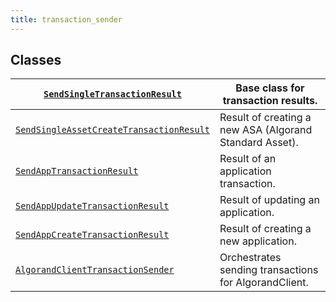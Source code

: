 ```yaml
---
title: transaction_sender
---
```

## Classes

| [`SendSingleTransactionResult`](/reference/algokit-utils-py/api/transactions/transaction_sender/sendsingletransactionresult/#algokit_utils.transactions.transaction_sender.SendSingleTransactionResult)                                  | Base class for transaction results.                     |
|----------------------------------------------------------------------------------------------------------------------------------------------------------------------------|---------------------------------------------------------|
| [`SendSingleAssetCreateTransactionResult`](/reference/algokit-utils-py/api/transactions/transaction_sender/sendsingleassetcreatetransactionresult/#algokit_utils.transactions.transaction_sender.SendSingleAssetCreateTransactionResult) | Result of creating a new ASA (Algorand Standard Asset). |
| [`SendAppTransactionResult`](/reference/algokit-utils-py/api/transactions/transaction_sender/sendapptransactionresult/#algokit_utils.transactions.transaction_sender.SendAppTransactionResult)                                           | Result of an application transaction.                   |
| [`SendAppUpdateTransactionResult`](/reference/algokit-utils-py/api/transactions/transaction_sender/sendappupdatetransactionresult/#algokit_utils.transactions.transaction_sender.SendAppUpdateTransactionResult)                         | Result of updating an application.                      |
| [`SendAppCreateTransactionResult`](/reference/algokit-utils-py/api/transactions/transaction_sender/sendappcreatetransactionresult/#algokit_utils.transactions.transaction_sender.SendAppCreateTransactionResult)                         | Result of creating a new application.                   |
| [`AlgorandClientTransactionSender`](/reference/algokit-utils-py/api/transactions/transaction_sender/algorandclienttransactionsender/#algokit_utils.transactions.transaction_sender.AlgorandClientTransactionSender)                      | Orchestrates sending transactions for AlgorandClient.   |